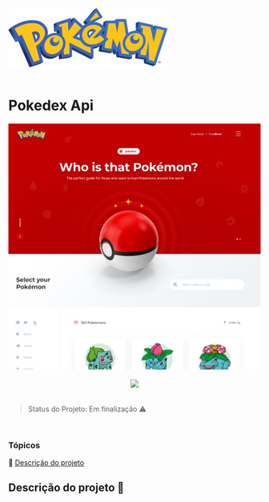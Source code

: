 <img src='./src/img/logo.svg' alt='pokemon'/>
<br>
<br>

<h1>Pokedex Api</h1>
<img src='./page.jpg' alt='pokePage'/>
</br>
</br>
<div align="center">
  <img src="https://img.shields.io/badge/React-20232A?style=for-the-badge&logo=react&logoColor=61DAFB"/>
</div>
<br>

> Status do Projeto: Em finalização :warning:

<br>

### Tópicos

:small_blue_diamond: [Descrição do projeto](#descrição-do-projeto-page_with_curl)

## Descrição do projeto :page_with_curl: 
